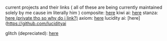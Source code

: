 current projects and their links
( all of these are being currently maintained solely by me cause im literally him )
composite: [here](https://github.com/infdevv/composite)
kiwi ai: [here](https://github.com/kiwiaichat/kiwiai)
stanza: [here (private tho so why do i link?)](https://github.com/infdevv/stanza)
axiom: [here](https://github.com/axiom-proxy/axiom)
lucidity ai: [here](https://github.com/lucidityai


glitch (depreciated): [here](https://github.com/glitch-network)

